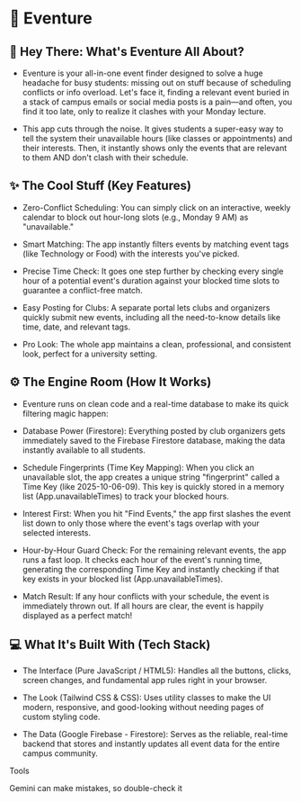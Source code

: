 # 📅 Eventure

## 🚀 Hey There: What's Eventure All About?
- Eventure is your all-in-one event finder designed to solve a huge headache for busy students: missing out on stuff because of scheduling conflicts or info overload. Let's face it, finding a relevant event buried in a stack of campus emails or social media posts is a pain—and often, you find it too late, only to realize it clashes with your Monday lecture.

- This app cuts through the noise. It gives students a super-easy way to tell the system their unavailable hours (like classes or appointments) and their interests. Then, it instantly shows only the events that are relevant to them AND don't clash with their schedule.

## ✨ The Cool Stuff (Key Features)
- Zero-Conflict Scheduling: You can simply click on an interactive, weekly calendar to block out hour-long slots (e.g., Monday 9 AM) as "unavailable."

- Smart Matching: The app instantly filters events by matching event tags (like Technology or Food) with the interests you've picked.

- Precise Time Check: It goes one step further by checking every single hour of a potential event's duration against your blocked time slots to guarantee a conflict-free match.

- Easy Posting for Clubs: A separate portal lets clubs and organizers quickly submit new events, including all the need-to-know details like time, date, and relevant tags.

- Pro Look: The whole app maintains a clean, professional, and consistent look, perfect for a university setting.

## ⚙️ The Engine Room (How It Works)
- Eventure runs on clean code and a real-time database to make its quick filtering magic happen:

- Database Power (Firestore): Everything posted by club organizers gets immediately saved to the Firebase Firestore database, making the data instantly available to all students.

- Schedule Fingerprints (Time Key Mapping): When you click an unavailable slot, the app creates a unique string "fingerprint" called a Time Key (like 2025-10-06-09). This key is quickly stored in a memory list (App.unavailableTimes) to track your blocked hours.

- Interest First: When you hit "Find Events," the app first slashes the event list down to only those where the event's tags overlap with your selected interests.

- Hour-by-Hour Guard Check: For the remaining relevant events, the app runs a fast loop. It checks each hour of the event's running time, generating the corresponding Time Key and instantly checking if that key exists in your blocked list (App.unavailableTimes).

- Match Result: If any hour conflicts with your schedule, the event is immediately thrown out. If all hours are clear, the event is happily displayed as a perfect match!

## 💻 What It's Built With (Tech Stack)
- The Interface (Pure JavaScript / HTML5): Handles all the buttons, clicks, screen changes, and fundamental app rules right in your browser.

- The Look (Tailwind CSS & CSS): Uses utility classes to make the UI modern, responsive, and good-looking without needing pages of custom styling code.

- The Data (Google Firebase - Firestore): Serves as the reliable, real-time backend that stores and instantly updates all event data for the entire campus community.












Tools

Gemini can make mistakes, so double-check it
